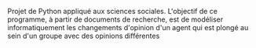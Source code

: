 Projet de Python appliqué aux sciences sociales.
L'objectif de ce programme, à partir de documents de recherche, est de modéliser informatiquement les changements d'opinion d'un agent qui est plongé au sein d'un groupe avec des opinions différentes 
